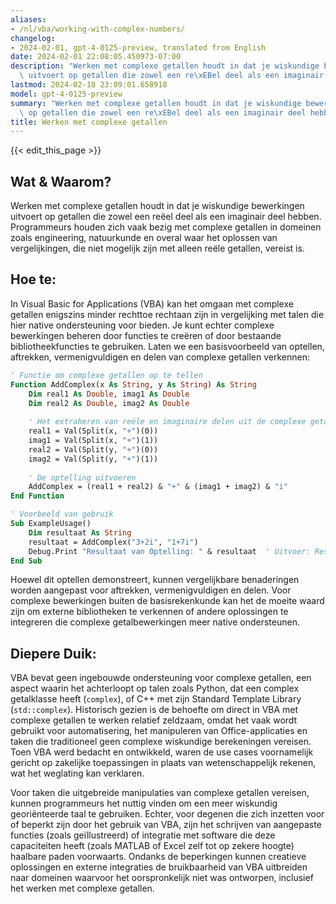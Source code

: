 ```yaml
---
aliases:
- /nl/vba/working-with-complex-numbers/
changelog:
- 2024-02-01, gpt-4-0125-preview, translated from English
date: 2024-02-01 22:08:05.450973-07:00
description: "Werken met complexe getallen houdt in dat je wiskundige bewerkingen\
  \ uitvoert op getallen die zowel een re\xEBel deel als een imaginair deel hebben.\u2026"
lastmod: 2024-02-18 23:09:01.658918
model: gpt-4-0125-preview
summary: "Werken met complexe getallen houdt in dat je wiskundige bewerkingen uitvoert\
  \ op getallen die zowel een re\xEBel deel als een imaginair deel hebben.\u2026"
title: Werken met complexe getallen
---
```


{{< edit_this_page >}}

## Wat & Waarom?

Werken met complexe getallen houdt in dat je wiskundige bewerkingen uitvoert op getallen die zowel een reëel deel als een imaginair deel hebben. Programmeurs houden zich vaak bezig met complexe getallen in domeinen zoals engineering, natuurkunde en overal waar het oplossen van vergelijkingen, die niet mogelijk zijn met alleen reële getallen, vereist is.

## Hoe te:

In Visual Basic for Applications (VBA) kan het omgaan met complexe getallen enigszins minder rechttoe rechtaan zijn in vergelijking met talen die hier native ondersteuning voor bieden. Je kunt echter complexe bewerkingen beheren door functies te creëren of door bestaande bibliotheekfuncties te gebruiken. Laten we een basisvoorbeeld van optellen, aftrekken, vermenigvuldigen en delen van complexe getallen verkennen:

```vb
' Functie om complexe getallen op te tellen
Function AddComplex(x As String, y As String) As String
    Dim real1 As Double, imag1 As Double
    Dim real2 As Double, imag2 As Double
    
    ' Het extraheren van reële en imaginaire delen uit de complexe getallen
    real1 = Val(Split(x, "+")(0))
    imag1 = Val(Split(x, "+")(1))
    real2 = Val(Split(y, "+")(0))
    imag2 = Val(Split(y, "+")(1))
    
    ' De optelling uitvoeren
    AddComplex = (real1 + real2) & "+" & (imag1 + imag2) & "i"
End Function

' Voorbeeld van gebruik
Sub ExampleUsage()
    Dim resultaat As String
    resultaat = AddComplex("3+2i", "1+7i")
    Debug.Print "Resultaat van Optelling: " & resultaat  ' Uitvoer: Resultaat van Optelling: 4+9i
End Sub
```

Hoewel dit optellen demonstreert, kunnen vergelijkbare benaderingen worden aangepast voor aftrekken, vermenigvuldigen en delen. Voor complexe bewerkingen buiten de basisrekenkunde kan het de moeite waard zijn om externe bibliotheken te verkennen of andere oplossingen te integreren die complexe getalbewerkingen meer native ondersteunen.

## Diepere Duik:

VBA bevat geen ingebouwde ondersteuning voor complexe getallen, een aspect waarin het achterloopt op talen zoals Python, dat een complex getalklasse heeft (`complex`), of C++ met zijn Standard Template Library (`std::complex`). Historisch gezien is de behoefte om direct in VBA met complexe getallen te werken relatief zeldzaam, omdat het vaak wordt gebruikt voor automatisering, het manipuleren van Office-applicaties en taken die traditioneel geen complexe wiskundige berekeningen vereisen. Toen VBA werd bedacht en ontwikkeld, waren de use cases voornamelijk gericht op zakelijke toepassingen in plaats van wetenschappelijk rekenen, wat het weglating kan verklaren.

Voor taken die uitgebreide manipulaties van complexe getallen vereisen, kunnen programmeurs het nuttig vinden om een meer wiskundig georiënteerde taal te gebruiken. Echter, voor degenen die zich inzetten voor of beperkt zijn door het gebruik van VBA, zijn het schrijven van aangepaste functies (zoals geïllustreerd) of integratie met software die deze capaciteiten heeft (zoals MATLAB of Excel zelf tot op zekere hoogte) haalbare paden voorwaarts. Ondanks de beperkingen kunnen creatieve oplossingen en externe integraties de bruikbaarheid van VBA uitbreiden naar domeinen waarvoor het oorspronkelijk niet was ontworpen, inclusief het werken met complexe getallen.
